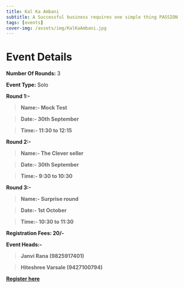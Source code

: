 ```yaml
---
title: Kal Ka Ambani
subtitle: A Successful business requires one simple thing PASSION
tags: [events]
cover-img: /assets/img/KalKaAmbani.jpg
---
```



# Event Details

**Number Of Rounds:** 3

**Event Type:** Solo

**Round 1:-**

   > **Name:- Mock Test**
  
   > **Date:- 30th September**
  
   > **Time:- 11:30 to 12:15**

**Round 2:-**
  
   > **Name:- The Clever seller**
  
   > **Date:- 30th September**
  
   > **Time:- 9:30 to 10:30**


**Round 3:-**
  
   > **Name:- Surprise round**
  
   > **Date:- 1st October**
  
   > **Time:- 10:30 to 11:30**

**Registration Fees: 20/-**

**Event Heads:-**

   > **Janvi Rana (9825917401)**
   
   > **Hiteshree Varsale (9427100794)**

**[Register here](https://forms.gle/UamjpJqAJV6s6dhu5)**
